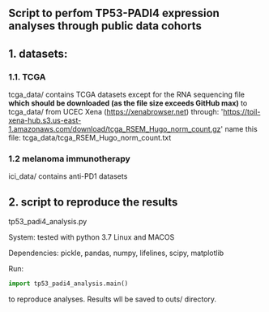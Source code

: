 ## Script to perfom TP53-PADI4 expression analyses through public data cohorts

## 1. datasets:
### 1.1. TCGA
tcga_data/ contains TCGA datasets except for the RNA sequencing file **which should be downloaded (as the file size exceeds GitHub max)** to tcga_data/ from UCEC Xena (https://xenabrowser.net) through:
'https://toil-xena-hub.s3.us-east-1.amazonaws.com/download/tcga_RSEM_Hugo_norm_count.gz'
name this file: tcga_data/tcga_RSEM_Hugo_norm_count.txt

### 1.2 melanoma immunotherapy
ici_data/ contains anti-PD1 datasets


## 2. script to reproduce the results
tp53_padi4_analysis.py

System: tested with python 3.7 Linux and MACOS

Dependencies: pickle, pandas, numpy, lifelines, scipy, matplotlib

Run:

```python
import tp53_padi4_analysis.main()
```

to reproduce analyses. Results wll be saved to outs/ directory.
